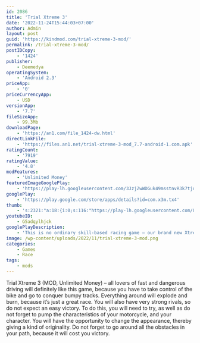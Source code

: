 ```yaml
---
id: 2086
title: 'Trial Xtreme 3'
date: '2022-11-24T15:44:03+07:00'
author: Admin
layout: post
guid: 'https://kindmod.com/trial-xtreme-3-mod/'
permalink: /trial-xtreme-3-mod/
postIDCopy:
    - '1424'
publisher:
    - Deemedya
operatingSystem:
    - 'Android 2.3'
priceApp:
    - '0'
priceCurrencyApp:
    - USD
versionApp:
    - '7.7'
fileSizeApp:
    - 99.3Mb
downloadPage:
    - 'https://an1.com/file_1424-dw.html'
directLinkFile:
    - 'https://files.an1.net/trial-xtreme-3-mod_7.7-android-1.com.apk'
ratingCount:
    - '7919'
ratingValue:
    - '4.8'
modFeatures:
    - 'Unlimited Money'
featuredImageGooglePlay:
    - 'https://play-lh.googleusercontent.com/3JzjZwWDGuk49msstnvR3k7tjd7vo_461jLMMiZIdvxlz_lhF6oXF0Ws4s_8599hdrBL'
googlePlay:
    - 'https://play.google.com/store/apps/details?id=com.x3m.tx4'
thumb:
    - 's:2321:"a:18:{i:0;s:116:"https://play-lh.googleusercontent.com/UphlzdFb_fmn3c0_tHjb0wnLU0ETP0RnmYIkQSsfkitWNh3ULxGmBuH6gamfgEbXf-Fj=w526-h296";i:1;s:115:"https://play-lh.googleusercontent.com/SMgyD_kgwaE473gLacw0-HV3cdE-DzZRLMG0xE6MxYDHmH8TQVZpfd2zZvp98KMaGGE=w526-h296";i:2;s:116:"https://play-lh.googleusercontent.com/f9HL8H9H1MCwkDeMxqCutr2_Zg_I-pK2XBF_gEK-JxWlcFbYwnx6qTq1lx4GFzrVJzsk=w526-h296";i:3;s:116:"https://play-lh.googleusercontent.com/ZtooSXGeKgJvd18mtOCQqig63vEgGT_bPfYedXwWGkLPcvPYUN-l4w9q5PedLb74VGTh=w526-h296";i:4;s:114:"https://play-lh.googleusercontent.com/VKVnPlW-I6QsI-azc8Oy6tI6aEagkTblqaWV7NQYR9okSRJRJ0KJ6lojMZQBFvKqyw=w526-h296";i:5;s:115:"https://play-lh.googleusercontent.com/fRKj1C0Nn3aywulv9kDbQH6NAxMJHGMtt3BecFv3tfBuk61f5NKhxBogWsv-yxLjVG4=w526-h296";i:6;s:115:"https://play-lh.googleusercontent.com/XwP8KBgz_T8-OKuPgMwzxfs5lJni6o8xG36AekJMHM_yeNG03DLQiM5F6ttEV-MjHg8=w526-h296";i:7;s:115:"https://play-lh.googleusercontent.com/rzzxXIVpTzY8kwi5HgR4jkcLk-OYx8W2Z8TeE9lZDqrm2wRIPaWI7loQaLECyIFgO4w=w526-h296";i:8;s:115:"https://play-lh.googleusercontent.com/sszugRUQUj3gd20n0RWNVcLT6JA8sCwvzdX1S2qnqPqHsUrTb3MHW1Jlk3kfQfoUdwY=w526-h296";i:9;s:116:"https://play-lh.googleusercontent.com/46NmmXBUvteTjwD3Q4eVEaOZlXeZKxgdF-MCwyrGOF2SEywOP4pmBeSrAbClmtDegq2b=w526-h296";i:10;s:115:"https://play-lh.googleusercontent.com/wmjcAvWag0HBNGOCOFgOJXY38q1s9kup-g45R7JwrYRFXair96_oWQPEb1AxrG2c4y8=w526-h296";i:11;s:115:"https://play-lh.googleusercontent.com/Eret_ePV5qBQphAq2FPm3fsldP9w9pDHZ0Vv6G4-oKXaQ0J5nJWus2NTNwVI9cGtmS0=w526-h296";i:12;s:115:"https://play-lh.googleusercontent.com/qxiGz3dnIGPWYsKgBKYnk5YrSK0GXhNXjCw_luBUIx5xyEAyClEcp8pwBq5_TIejjaY=w526-h296";i:13;s:115:"https://play-lh.googleusercontent.com/PYIB22ELQ3jb4WlEc4JDWal-RdiJWV5XBx7NYtUDqKxOLecU4OX0FTAH67w1kGqY3LU=w526-h296";i:14;s:115:"https://play-lh.googleusercontent.com/qvHhruNznrKcWP6ATMa5A6V3bZOqzIz60n4xAEvfKUsnXC_iYQBQgyGovtR0uhOfmy8=w526-h296";i:15;s:115:"https://play-lh.googleusercontent.com/BYfW9Rwh_cYdPIQZeEh1f0AZlI3rWMdNldhd8k9D0GTHV7VpUa3aVQlpu2rYxnHLjQU=w526-h296";i:16;s:115:"https://play-lh.googleusercontent.com/ATfpWlEYhq8kzYuDxgaTP-xU3CS7xF-lwRLN3as6bvx9mBdkmrW9aMjb5b68FJoeL8g=w526-h296";i:17;s:114:"https://play-lh.googleusercontent.com/bpaDU0v-jyFXvZosV912Ch5PxcR8ttbHZGt-enUGm8AlBLcSIhsA7rm_Q7I8s1UVpQ=w526-h296";}";'
youtubeID:
    - G5adqylhjck
googlePlayDescription:
    - 'This is no ordinary skill-based racing game – our brand new Xtreme physics engine designed for a realistic motocross PVP game experience. Overcome millions of players around the world, crazy obstacles and amazing bikesRace against players all around the world and win cash and other amazing prizes!                    Want to earn big bucks? Compete in PVP duels and tournaments to win the jackpot.⭐OVER 200 XTREME LEVELS⭐.'
image: /wp-content/uploads/2022/11/trial-xtreme-3-mod.png
categories:
    - Games
    - Race
tags:
    - mods
---
```


Trial Xtreme 3 (MOD, Unlimited Money) – all lovers of fast and dangerous driving will definitely like this game, because you have to take control of the bike and go to conquer bumpy tracks. Everything around will explode and burn, because it’s just a great race. You will also have very strong rivals, so do not expect an easy victory. To do this, you will need to try, as well as do not forget to pump the characteristics of your motorcycle, and your character. You will have the opportunity to change the appearance, thereby giving a kind of originality. Do not forget to go around all the obstacles in your path, because it will cost you victory.